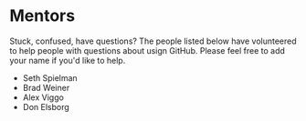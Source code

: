 # Mentors

Stuck, confused, have questions?  The people listed below have volunteered to help people with questions about usign GitHub.  Please feel free to add your name if you'd like to help.

* Seth Spielman
* Brad Weiner
* Alex Viggo
* Don Elsborg
